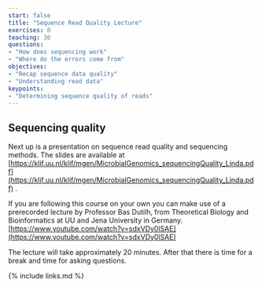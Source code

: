 ```yaml
---
start: false
title: "Sequence Read Quality Lecture"
exercises: 0
teaching: 30
questions:
- "How does sequencing work"
- "Where do the errors come from"
objectives:
- "Recap sequence data quality"
- "Understanding read data"
keypoints:
- "Determining sequence quality of reads"
---
```


## Sequencing quality

Next up is a presentation on sequence read quality and sequencing methods. The slides are available at [https://klif.uu.nl/klif/mgen/MicrobialGenomics_sequencingQuality_Linda.pdf](https://klif.uu.nl/klif/mgen/MicrobialGenomics_sequencingQuality_Linda.pdf) .

If you are following this course on your own you can make use of a prerecorded lecture by Professor Bas Dutilh, from Theoretical Biology and Bioinformatics at UU and Jena University in Germany. [https://www.youtube.com/watch?v=sdxVDy0lSAE](https://www.youtube.com/watch?v=sdxVDy0lSAE)

The lecture will take approximately 20 minutes. After that there is time for a break and time for asking questions.




{% include links.md %}
